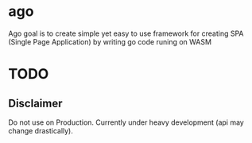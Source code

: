 # ago
Ago goal is to create simple yet easy to use framework for creating SPA (Single Page Application) by writing go code runing on WASM
# TODO
## Disclaimer
Do not use on Production. Currently under heavy development (api may change drastically).
